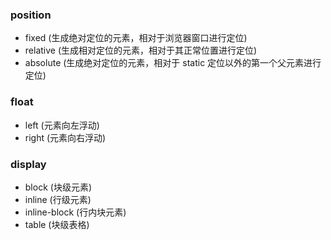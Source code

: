 ### position
+ fixed (生成绝对定位的元素，相对于浏览器窗口进行定位)
+ relative (生成相对定位的元素，相对于其正常位置进行定位)
+ absolute (生成绝对定位的元素，相对于 static 定位以外的第一个父元素进行定位)

### float
+ left (元素向左浮动)
+ right (元素向右浮动)
### display
+ block (块级元素)
+ inline (行级元素)
+ inline-block (行内块元素)
+ table (块级表格)

#### 